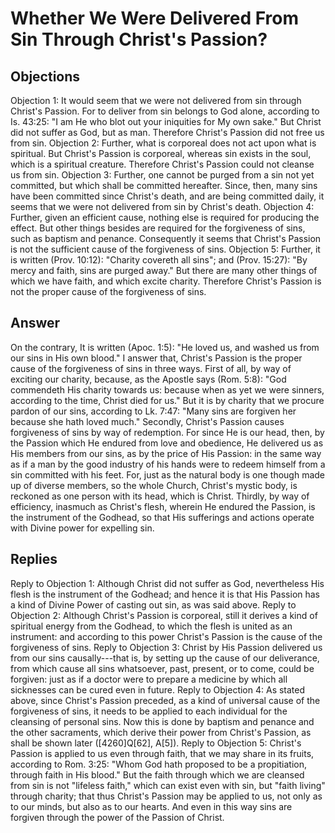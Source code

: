 # Whether We Were Delivered From Sin Through Christ's Passion?
## Objections
Objection 1: It would seem that we were not delivered from sin through Christ's Passion. For to deliver from sin belongs to God alone, according to Is. 43:25: "I am He who blot out your iniquities for My own sake." But Christ did not suffer as God, but as man. Therefore Christ's Passion did not free us from sin.
Objection 2: Further, what is corporeal does not act upon what is spiritual. But Christ's Passion is corporeal, whereas sin exists in the soul, which is a spiritual creature. Therefore Christ's Passion could not cleanse us from sin.
Objection 3: Further, one cannot be purged from a sin not yet committed, but which shall be committed hereafter. Since, then, many sins have been committed since Christ's death, and are being committed daily, it seems that we were not delivered from sin by Christ's death.
Objection 4: Further, given an efficient cause, nothing else is required for producing the effect. But other things besides are required for the forgiveness of sins, such as baptism and penance. Consequently it seems that Christ's Passion is not the sufficient cause of the forgiveness of sins.
Objection 5: Further, it is written (Prov. 10:12): "Charity covereth all sins"; and (Prov. 15:27): "By mercy and faith, sins are purged away." But there are many other things of which we have faith, and which excite charity. Therefore Christ's Passion is not the proper cause of the forgiveness of sins.
## Answer
On the contrary, It is written (Apoc. 1:5): "He loved us, and washed us from our sins in His own blood."
I answer that, Christ's Passion is the proper cause of the forgiveness of sins in three ways. First of all, by way of exciting our charity, because, as the Apostle says (Rom. 5:8): "God commendeth His charity towards us: because when as yet we were sinners, according to the time, Christ died for us." But it is by charity that we procure pardon of our sins, according to Lk. 7:47: "Many sins are forgiven her because she hath loved much." Secondly, Christ's Passion causes forgiveness of sins by way of redemption. For since He is our head, then, by the Passion which He endured from love and obedience, He delivered us as His members from our sins, as by the price of His Passion: in the same way as if a man by the good industry of his hands were to redeem himself from a sin committed with his feet. For, just as the natural body is one though made up of diverse members, so the whole Church, Christ's mystic body, is reckoned as one person with its head, which is Christ. Thirdly, by way of efficiency, inasmuch as Christ's flesh, wherein He endured the Passion, is the instrument of the Godhead, so that His sufferings and actions operate with Divine power for expelling sin.
## Replies
Reply to Objection 1: Although Christ did not suffer as God, nevertheless His flesh is the instrument of the Godhead; and hence it is that His Passion has a kind of Divine Power of casting out sin, as was said above.
Reply to Objection 2: Although Christ's Passion is corporeal, still it derives a kind of spiritual energy from the Godhead, to which the flesh is united as an instrument: and according to this power Christ's Passion is the cause of the forgiveness of sins.
Reply to Objection 3: Christ by His Passion delivered us from our sins causally---that is, by setting up the cause of our deliverance, from which cause all sins whatsoever, past, present, or to come, could be forgiven: just as if a doctor were to prepare a medicine by which all sicknesses can be cured even in future.
Reply to Objection 4: As stated above, since Christ's Passion preceded, as a kind of universal cause of the forgiveness of sins, it needs to be applied to each individual for the cleansing of personal sins. Now this is done by baptism and penance and the other sacraments, which derive their power from Christ's Passion, as shall be shown later ([4260]Q[62], A[5]).
Reply to Objection 5: Christ's Passion is applied to us even through faith, that we may share in its fruits, according to Rom. 3:25: "Whom God hath proposed to be a propitiation, through faith in His blood." But the faith through which we are cleansed from sin is not "lifeless faith," which can exist even with sin, but "faith living" through charity; that thus Christ's Passion may be applied to us, not only as to our minds, but also as to our hearts. And even in this way sins are forgiven through the power of the Passion of Christ.